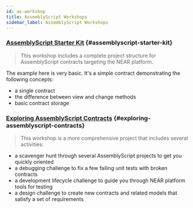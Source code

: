 ```yaml
---
id: as-workshop
title: AssemblyScript Workshops
sidebar_label: AssemblyScript Workshops
---
```


### [AssemblyScript Starter Kit](https://github.com/Learn-NEAR/starter--near-sdk-as) {#assemblyscript-starter-kit}
> This workshop includes a complete project structure for AssemblyScript contracts targeting the NEAR platform.

The example here is very basic. It's a simple contract demonstrating the following concepts:

- a single contract
- the difference between view and change methods
- basic contract storage

### [Exploring AssemblyScript Contracts](https://github.com/near-examples/workshop--exploring-assemblyscript-contracts) {#exploring-assemblyscript-contracts}
> This workshop is a more comprehensive project that includes several activities:

- a scavenger hunt through several AssemblyScript projects to get you quickly oriented
- a debugging challenge to fix a few failing unit tests with broken contracts
- a development lifecycle challenge to guide you through NEAR platform tools for testing
- a design challenge to create new contracts and related models that satisfy a set of requirements
 